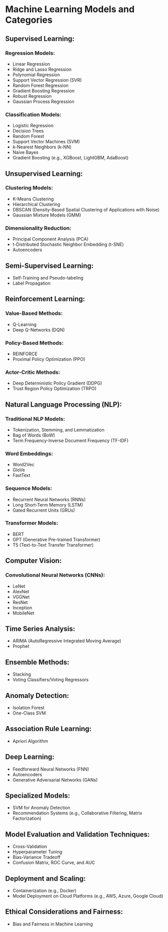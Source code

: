 # Machine Learning Models and Categories

## Supervised Learning:

### Regression Models:
- Linear Regression
- Ridge and Lasso Regression
- Polynomial Regression
- Support Vector Regression (SVR)
- Random Forest Regression
- Gradient Boosting Regression
- Robust Regression
- Gaussian Process Regression

### Classification Models:
- Logistic Regression
- Decision Trees
- Random Forest
- Support Vector Machines (SVM)
- k-Nearest Neighbors (k-NN)
- Naive Bayes
- Gradient Boosting (e.g., XGBoost, LightGBM, AdaBoost)

## Unsupervised Learning:

### Clustering Models:
- K-Means Clustering
- Hierarchical Clustering
- DBSCAN (Density-Based Spatial Clustering of Applications with Noise)
- Gaussian Mixture Models (GMM)

### Dimensionality Reduction:
- Principal Component Analysis (PCA)
- t-Distributed Stochastic Neighbor Embedding (t-SNE)
- Autoencoders

## Semi-Supervised Learning:
- Self-Training and Pseudo-labeling
- Label Propagation

## Reinforcement Learning:

### Value-Based Methods:
- Q-Learning
- Deep Q-Networks (DQN)

### Policy-Based Methods:
- REINFORCE
- Proximal Policy Optimization (PPO)

### Actor-Critic Methods:
- Deep Deterministic Policy Gradient (DDPG)
- Trust Region Policy Optimization (TRPO)

## Natural Language Processing (NLP):

### Traditional NLP Models:
- Tokenization, Stemming, and Lemmatization
- Bag of Words (BoW)
- Term Frequency-Inverse Document Frequency (TF-IDF)

### Word Embeddings:
- Word2Vec
- GloVe
- FastText

### Sequence Models:
- Recurrent Neural Networks (RNNs)
- Long Short-Term Memory (LSTM)
- Gated Recurrent Units (GRUs)

### Transformer Models:
- BERT
- GPT (Generative Pre-trained Transformer)
- T5 (Text-to-Text Transfer Transformer)

## Computer Vision:

### Convolutional Neural Networks (CNNs):
- LeNet
- AlexNet
- VGGNet
- ResNet
- Inception
- MobileNet

## Time Series Analysis:
- ARIMA (AutoRegressive Integrated Moving Average)
- Prophet

## Ensemble Methods:
- Stacking
- Voting Classifiers/Voting Regressors

## Anomaly Detection:
- Isolation Forest
- One-Class SVM

## Association Rule Learning:
- Apriori Algorithm

## Deep Learning:
- Feedforward Neural Networks (FNN)
- Autoencoders
- Generative Adversarial Networks (GANs)

## Specialized Models:
- SVM for Anomaly Detection
- Recommendation Systems (e.g., Collaborative Filtering, Matrix Factorization)

## Model Evaluation and Validation Techniques:
- Cross-Validation
- Hyperparameter Tuning
- Bias-Variance Tradeoff
- Confusion Matrix, ROC Curve, and AUC

## Deployment and Scaling:
- Containerization (e.g., Docker)
- Model Deployment on Cloud Platforms (e.g., AWS, Azure, Google Cloud)

## Ethical Considerations and Fairness:
- Bias and Fairness in Machine Learning
